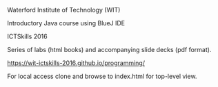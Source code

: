 Waterford Institute of Technology (WIT)

Introductory Java course using BlueJ IDE

ICTSkills 2016

Series of labs (html books) and accompanying slide decks (pdf format).

https://wit-ictskills-2016.github.io/programming/

For local access clone and browse to index.html for top-level view.
